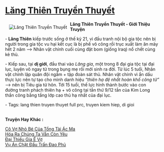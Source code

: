 <a href="https://utruyen.com/lang-thien-truyen-thuyet/379/" title="Lăng Thiên Truyền Thuyết"><h1>Lăng Thiên Truyền Thuyết</h1></a><div style="display:table"><img align="right" style="float: left; padding: 10px;" src="https://utruyen.com/images/story/200x260/lang-thien-truyen-thuyet.jpg" alt="Lăng Thiên Truyền Thuyết"><strong>Lăng Thiên Truyền Thuyết - Giới Thiệu Truyện</strong><p></p>- <strong>Lăng Thiên</strong> kiếp trước sống ở thế kỷ 21, vì đấu tranh nội bộ gia tộc nên bị người trong gia tộc vu hại kết cục là bị phế võ công rồi trục xuất làm ăn mày hết 2 năm –> Nhân vật chính cuối cùng đặt bom (giống Iraq) nổ chết cùng kẻ thù.<p></p>- Kiếp sau, tại <b>dị giới</b>, đầu thai vào <i>Lăng gia</i>, một trong 8 đại gia tộc tại đại lục, luyện võ ngay từ trong bụng mẹ rồi mới sinh ra đời. Từ lúc 5 tuổi, Nhân vật chính lập quân đội ngầm + tập đoàn sát thủ. Nhân vật chính vì ẩn dấu thực lực nên tự tạo cho mình danh hiệu <i>“thiên hạ đệ nhất hoàn khố công tử”</i> —> nên bị Tiêu gia từ hôn. Tới 15 tuổi, thế lực hình thành bước vào con đường tranh phách thiên hạ + võ công tại tần thứ 9/12 tần của Kim Long thần công bằng tầng lớp cao thủ hạ nhất của đại lục.<p></p>- Tags: lang thien truyen thuyet full prc, truyen kiem hiep, di gioi</div><p><br><b>Truyện Hay Khác :</b></p><a href="https://utruyen.com/co-vo-nho-be-cua-tong-tai-ac-ma/15519/" alt="Cô Vợ Nhỏ Bé Của Tổng Tài Ác Ma">Cô Vợ Nhỏ Bé Của Tổng Tài Ác Ma</a><br/><a href="https://www.flickr.com/photos/183745219@N08/49079489112/" alt="Hóa Ra Chúng Ta Vẫn Còn Yêu">Hóa Ra Chúng Ta Vẫn Còn Yêu</a><br/><a href="https://github.com/quanluxury/ngontinhhot/tree/master/truyenhay/17196/" alt="Đại Thiếu Gia Ế Vợ">Đại Thiếu Gia Ế Vợ</a><br/><a href="https://dammyh.wordpress.com/2019/11/07/vu-an-chat-dau-tran-dao-phu/" alt="Vụ Án Chặt Đầu Trấn Đao Phủ">Vụ Án Chặt Đầu Trấn Đao Phủ</a><br/>